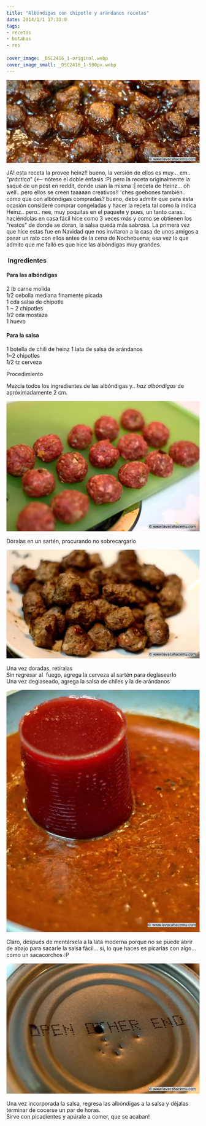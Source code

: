 ```yaml
---
title: "Albóndigas con chipotle y arándanos recetas"
date: 2014/1/1 17:33:0
tags: 
- recetas
- botanas
- res

cover_image: _DSC2416_1-original.webp
cover_image_small: _DSC2416_1-500px.webp
---
```

[![](_DSC2416_1-800px.webp)](_DSC2416_1-800px.webp)

  

JA! esta receta la provee heinz!! bueno, la versión de ellos es muy... em.. "_práctica_" (<-- nótese el doble énfasis :P) pero la receta originalmente la saqué de un post en reddit, donde usan la misma :| receta de Heinz... oh well.. pero ellos se creen taaaaan creativos!! 'ches goebones también.. cómo que con albóndigas compradas? bueno, debo admitir que para esta ocasión consideré comprar congeladas y hacer la receta tal como la indica Heinz.. pero.. nee, muy poquitas en el paquete y pues, un tanto caras.. haciéndolas en casa fácil hice como 3 veces más y como se obtienen los "restos" de donde se doran, la salsa queda más sabrosa. La primera vez que hice estas fue en Navidad que nos invitaron a la casa de unos amigos a pasar un rato con ellos antes de la cena de Nochebuena; esa vez lo que admito que me falló es que hice las albóndigas muy grandes.

###  Ingredientes

#### Para las albóndigas

2 lb carne molida  
1/2 cebolla mediana finamente picada  
1 cda salsa de chipotle  
1 ~ 2 chipotles  
1/2 cda mostaza  
1 huevo  

#### Para la salsa

1 botella de chili de heinz
1 lata de salsa de arándanos  
1~2 chipotles  
1/2 tz cerveza  
  
Procedimiento  
  
Mezcla todos los ingredientes de las albóndigas y.. _haz albóndigas_ de apróximadamente 2 cm.  
  

[![](_DSC2410_1-800px.webp)](_DSC2410_1-800px.webp)

Dóralas en un sartén, procurando no sobrecargarlo  

[![](_DSC2412_1-800px.webp)](_DSC2412_1-800px.webp)

Una vez doradas, retíralas  
Sin regresar al  fuego, agrega la cerveza al sartén para deglasearlo  
Una vez deglaseado, agrega la salsa de chiles y la de arándanos  

[![](_DSC2413_1-800px.webp)](_DSC2413_1-800px.webp)

Claro, después de mentársela a la lata moderna porque no se puede abrir de abajo para sacarle la salsa fácil... si, lo que haces es picarlas con algo... como un sacacorchos :P  

[![](_DSC2414_1-800px.webp)](_DSC2414_1-800px.webp)

Una vez incorporada la salsa, regresa las albóndigas a la salsa y déjalas terminar de cocerse un par de horas.  
Sirve con picadientes y apúrale a comer, que se acaban!
